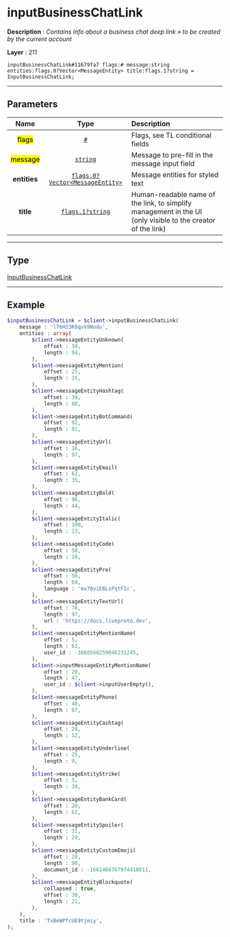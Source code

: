 # inputBusinessChatLink

**Description** : *Contains info about a business chat deep link » to be created by the current account*

**Layer** : 211

```tl
inputBusinessChatLink#11679fa7 flags:# message:string entities:flags.0?Vector<MessageEntity> title:flags.1?string = InputBusinessChatLink;
```

---

## Parameters

| Name | Type | Description |
| :---: | :---: | :--- |
| <mark>flags</mark> | [`#`](type/#) | Flags, see TL conditional fields |
| <mark>message</mark> | [`string`](type/string) | Message to pre-fill in the message input field |
| **entities** | [`flags.0?Vector<MessageEntity>`](type/MessageEntity) | Message entities for styled text |
| **title** | [`flags.1?string`](type/string) | Human-readable name of the link, to simplify management in the UI (only visible to the creator of the link) |

---

## Type

[InputBusinessChatLink](type/InputBusinessChatLink)

---

## Example

```php
$inputBusinessChatLink = $client->inputBusinessChatLink(
	message : 'l76H23K0qvV9Nodu',
	entities : array(
		$client->messageEntityUnknown(
			offset : 34,
			length : 94,
		),
		$client->messageEntityMention(
			offset : 25,
			length : 15,
		),
		$client->messageEntityHashtag(
			offset : 39,
			length : 80,
		),
		$client->messageEntityBotCommand(
			offset : 92,
			length : 81,
		),
		$client->messageEntityUrl(
			offset : 16,
			length : 97,
		),
		$client->messageEntityEmail(
			offset : 62,
			length : 35,
		),
		$client->messageEntityBold(
			offset : 96,
			length : 44,
		),
		$client->messageEntityItalic(
			offset : 100,
			length : 23,
		),
		$client->messageEntityCode(
			offset : 58,
			length : 28,
		),
		$client->messageEntityPre(
			offset : 56,
			length : 69,
			language : 'mx78viE6LsPqtFIc',
		),
		$client->messageEntityTextUrl(
			offset : 78,
			length : 97,
			url : 'https://docs.liveproto.dev',
		),
		$client->messageEntityMentionName(
			offset : 5,
			length : 61,
			user_id : -3860560259046231245,
		),
		$client->inputMessageEntityMentionName(
			offset : 20,
			length : 47,
			user_id : $client->inputUserEmpty(),
		),
		$client->messageEntityPhone(
			offset : 48,
			length : 87,
		),
		$client->messageEntityCashtag(
			offset : 24,
			length : 12,
		),
		$client->messageEntityUnderline(
			offset : 25,
			length : 9,
		),
		$client->messageEntityStrike(
			offset : 5,
			length : 39,
		),
		$client->messageEntityBankCard(
			offset : 20,
			length : 62,
		),
		$client->messageEntitySpoiler(
			offset : 31,
			length : 29,
		),
		$client->messageEntityCustomEmoji(
			offset : 29,
			length : 90,
			document_id : -1661466767974418011,
		),
		$client->messageEntityBlockquote(
			collapsed : true,
			offset : 30,
			length : 21,
		),
	),
	title : 'TxBeWPfcUE9tjmiy',
);
```